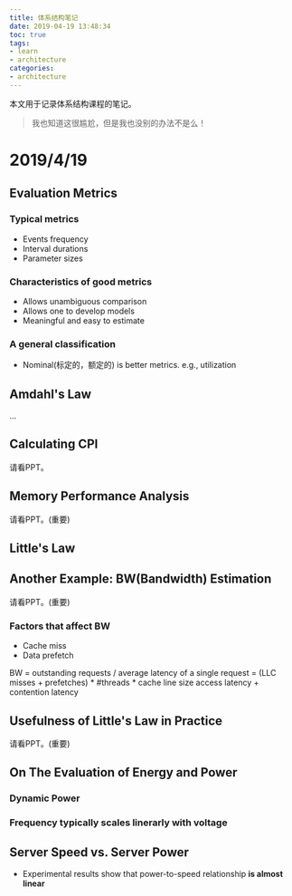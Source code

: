 ```yaml
---
title: 体系结构笔记
date: 2019-04-19 13:48:34
toc: true
tags:
- learn
- architecture
categories:
- architecture
---
```

本文用于记录体系结构课程的笔记。
>我也知道这很尴尬，但是我也没别的办法不是么！
<!--more-->

# 2019/4/19

## Evaluation Metrics

### Typical metrics
- Events frequency
- Interval durations
- Parameter sizes

### Characteristics of good metrics
- Allows unambiguous comparison
- Allows one to develop models
- Meaningful and easy to estimate

### A general classification
- Nominal(标定的，额定的) is better metrics. e.g., utilization

## Amdahl's Law
...

## Calculating CPI
请看PPT。

## Memory Performance Analysis
请看PPT。(重要)

## Little's Law

## Another Example: BW(Bandwidth) Estimation
请看PPT。(重要)

### Factors that affect BW
- Cache miss
- Data prefetch

BW = outstanding requests / average latency of a single request
= (LLC misses + prefetches) * #threads * cache line size access latency + contention latency

## Usefulness of Little's Law in Practice
请看PPT。(重要)

## On The Evaluation of Energy and Power

### Dynamic Power

### Frequency typically scales linerarly with voltage

## Server Speed vs. Server Power
- Experimental results show that power-to-speed relationship **is almost linear**
